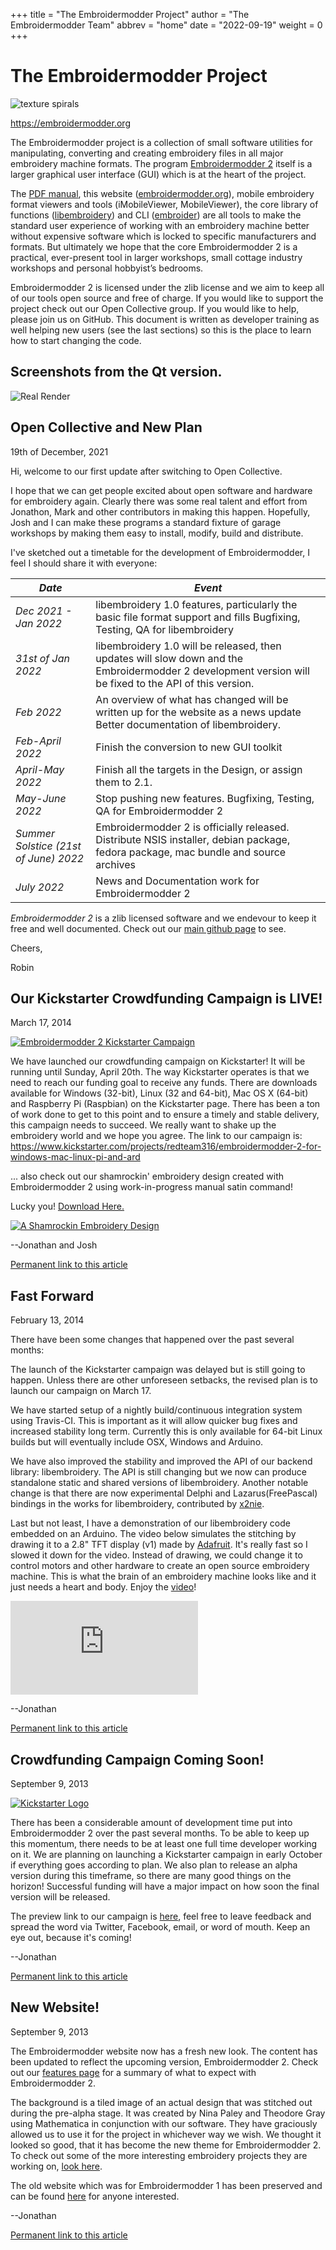 +++
title = "The Embroidermodder Project"
author = "The Embroidermodder Team"
abbrev = "home"
date = "2022-09-19"
weight = 0
+++

# The Embroidermodder Project

![texture spirals](http:/embroidermodder.org/images/texture-spirals.png)

https://embroidermodder.org

The Embroidermodder project is a collection of small software utilities for manipulating, converting and creating embroidery files in all major embroidery machine formats. The program [Embroidermodder 2](https://github.com/embroidermodder/Embroidermodder) itself is a larger graphical user interface (GUI) which is at the heart of the project. 

The [PDF manual](https://embroidermodder.org/docs/content/docs/embroidermodder_manual.pdf), this website ([embroidermodder.org](https://embroidermodder.org)), mobile embroidery format viewers and tools (iMobileViewer, MobileViewer), the core library of functions ([libembroidery](https://github.com/embroidermodder/libembroidery)) and CLI ([embroider](https://github.com/embroidermodder/libembroidery)) are all tools to make the standard user experience of working with an embroidery machine better without expensive software which is locked to specific manufacturers and formats. But ultimately we hope that the core Embroidermodder 2 is a practical, ever-present tool in larger workshops, small cottage industry workshops and personal hobbyist’s bedrooms. 

Embroidermodder 2 is licensed under the zlib license and we aim to keep all of our tools open source and free of charge. If you would like to support the project check out our Open Collective group. If you would like to help, please join us on GitHub. This document is written as developer training as well helping new users (see the last sections) so this is the place to learn how to start changing the code.

## Screenshots from the Qt version.

![Real Render](http:/embroidermodder.org/images/features-realrender-2.png)

## Open Collective and New Plan

19th of December, 2021

Hi, welcome to our first update after switching to Open Collective.

I hope that we can get people excited about open software and hardware for embroidery again. Clearly there was some real talent and effort from Jonathon, Mark  and other contributors in making this happen. Hopefully, Josh and I can make these programs a standard fixture of garage workshops by making them easy to install, modify, build and distribute.

I've sketched out a timetable for the development of Embroidermodder, I feel I should share it with everyone:

| *Date* | *Event* |
|------|-------|
| _Dec 2021 - Jan 2022_ | libembroidery 1.0 features, particularly the basic file format support and fills Bugfixing, Testing, QA for libembroidery |
| _31st of Jan 2022_ | libembroidery 1.0 will be released, then updates will slow down and the Embroidermodder 2 development version will be fixed to the API of this version. |
| _Feb 2022_ | An overview of what has changed will be written up for the website as a news update Better documentation of libembroidery. |
| _Feb-April 2022_ | Finish the conversion to new GUI toolkit |
| _April-May 2022_ |  Finish all the targets in the Design, or assign them to 2.1. |
| _May-June 2022_ |  Stop pushing new features. Bugfixing, Testing, QA for Embroidermodder 2 |
| _Summer Solstice (21st of June) 2022_ | Embroidermodder 2 is officially released. Distribute NSIS installer, debian package, fedora package, mac bundle and source archives |
| _July 2022_ | News and Documentation work for Embroidermodder 2 |

_Embroidermodder 2_ is a zlib licensed software and we endevour to keep it free and well documented. Check out our [main github page](https://github.com/Embroidermodder/Embroidermodder) to see.

Cheers,

Robin

## Our Kickstarter Crowdfunding Campaign is LIVE!

March 17, 2014

<a href="https://www.kickstarter.com/projects/redteam316/embroidermodder-2-for-windows-mac-linux-pi-and-ard"><img class="img" src="images/kickstarter/embroidermodder-kickstarter-launch-1280x720.png" alt="Embroidermodder 2 Kickstarter Campaign" /></a>

We have launched our crowdfunding campaign on Kickstarter! It will be running until Sunday, April 20th. The way Kickstarter operates is that we need to reach our funding goal to receive any funds. There are downloads available for Windows (32-bit), Linux (32 and 64-bit), Mac OS X (64-bit) and Raspberry Pi (Raspbian) on the Kickstarter page. There has been a ton of work done to get to this point and to ensure a timely and stable delivery, this campaign needs to succeed. We really want to shake up the embroidery world and we hope you agree. The link to our campaign is: <a href="https://www.kickstarter.com/projects/redteam316/embroidermodder-2-for-windows-mac-linux-pi-and-ard">https://www.kickstarter.com/projects/redteam316/embroidermodder-2-for-windows-mac-linux-pi-and-ard</a>

... also check out our shamrockin' embroidery design created with Embroidermodder 2 using work-in-progress manual satin command!

Lucky you! [Download Here.](https://github.com/Embroidermodder/Embroidermodder/raw/master/embroidermodder2/samples/shamrockin.dst)

<a href="https://github.com/Embroidermodder/Embroidermodder/raw/master/embroidermodder2/samples/shamrockin.dst"><img class="img" src="images/satin-shamrock.png" alt="A Shamrockin Embroidery Design" /></a>

--Jonathan and Josh

<a href="news0.html#kickstarter-launched">Permanent link to this article</a>

## Fast Forward

February 13, 2014

There have been some changes that happened over the past several months:

The launch of the Kickstarter campaign was delayed but is still going to happen. Unless there are other unforeseen setbacks,
the revised plan is to launch our campaign on March 17.

We have started setup of a nightly build/continuous integration system using Travis-CI.
This is important as it will allow quicker bug fixes and increased stability long term. Currently
this is only available for 64-bit Linux builds but will eventually include OSX, Windows and Arduino.

We have also improved the stability and improved the API of our backend library: libembroidery. The API is
still changing but we now can produce standalone static and shared versions of libembroidery. Another notable
change is that there are now experimental Delphi and Lazarus(FreePascal) bindings in the works for libembroidery, contributed by <a href="https://github.com/x2nie">x2nie</a>.

Last but not least, I have a demonstration of our libembroidery code embedded on an Arduino. The video below simulates the stitching
by drawing it to a 2.8" TFT display (v1) made by <a href="https://adafruit.com">Adafruit</a>. It's really fast so I slowed it down for the video.
Instead of drawing, we could change it to control motors and other hardware to create an open source embroidery machine.
This is what the brain of an embroidery machine looks like and it just needs a heart and body. Enjoy the <a href="https://www.youtube.com/watch?v=KqiKfn4lxBk">video</a>!
<div class="video"><iframe src="https://www.youtube.com/embed/KqiKfn4lxBk" frameborder="0" allowfullscreen></iframe></div>

--Jonathan

<a href="news0.html#demo">Permanent link to this article</a>

<script type="text/javascript">borderDouble();</script>

## Crowdfunding Campaign Coming Soon!

September 9, 2013

<a href="http://www.kickstarter.com/projects/redteam316/369640335?token=57f7685e"><img class="img" src="images/kickstarter/kickstarter-logo-dark.png" alt="Kickstarter Logo" /></a>

There has been a considerable amount of development time put into Embroidermodder 2 over the past several months.
To be able to keep up this momentum, there needs to be at least one full time developer working on it.
We are planning on launching a Kickstarter campaign in early October if everything goes according to plan.
We also plan to release an alpha version during this timeframe, so there are many good things on the horizon!
Successful funding will have a major impact on how soon the final version will be released.

The preview link to our campaign is <a href="http://www.kickstarter.com/projects/redteam316/369640335?token=57f7685e">here</a>, feel free to leave feedback and spread the word via Twitter, Facebook, email, or word of mouth. Keep an eye out, because it's coming!

--Jonathan

<a href="news0.html#kickstarter">Permanent link to this article</a>

## New Website!

September 9, 2013

The Embroidermodder website now has a fresh new look. The content has been updated to reflect the upcoming version, Embroidermodder 2.
Check out our <a href="features.html">features page</a> for a summary of what to expect with Embroidermodder 2.

The background is a tiled image of an actual design that was stitched out during the pre-alpha stage.
It was created by Nina Paley and Theodore Gray using Mathematica in conjunction with our software.
They have graciously allowed us to use it for the project in whichever way we wish. We thought it looked so good, that it has become the new theme for Embroidermodder 2.
To check out some of the more interesting embroidery projects they are working on, <a href="http://blog.ninapaley.com/">look here</a>. 

The old website which was for Embroidermodder 1 has been preserved and can be found <a href="http://embroidermodder.sourceforge.net/embroidermodder1.html">here</a> for anyone interested.

--Jonathan

<a href="news0.html#new-website">Permanent link to this article</a>
